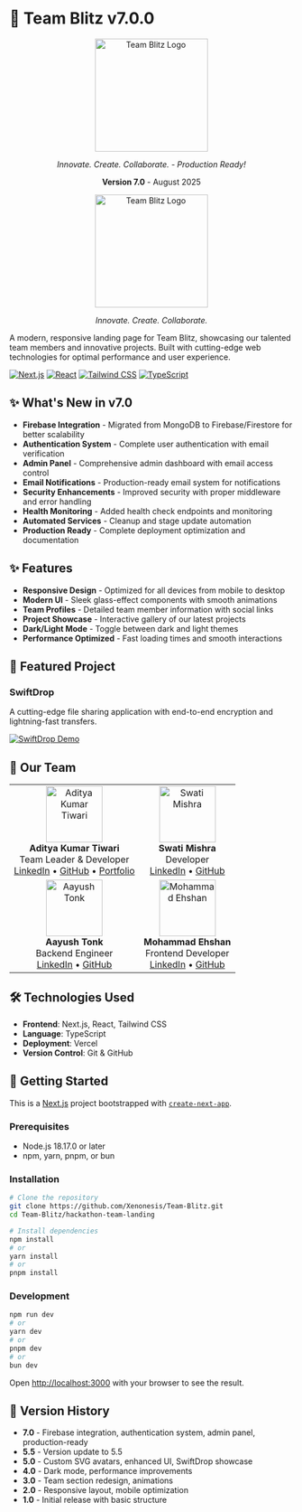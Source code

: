 # 🚀 Team Blitz v7.0.0

<div align="center">
  <img src="public/logo.png" alt="Team Blitz Logo" width="200" />
  <p><em>Innovate. Create. Collaborate. - Production Ready!</em></p>
  <p><strong>Version 7.0</strong> - August 2025</p>
</div>

<div align="center">
  <img src="public/logo.png" alt="Team Blitz Logo" width="200" />
  <p><em>Innovate. Create. Collaborate.</em></p>
</div>

A modern, responsive landing page for Team Blitz, showcasing our talented team members and innovative projects. Built with cutting-edge web technologies for optimal performance and user experience.

[![Next.js](https://img.shields.io/badge/Next.js-15.3.2-black?style=for-the-badge&logo=next.js)](https://nextjs.org/)
[![React](https://img.shields.io/badge/React-19.0.0-blue?style=for-the-badge&logo=react)](https://react.dev/)
[![Tailwind CSS](https://img.shields.io/badge/Tailwind-4.0.0-38B2AC?style=for-the-badge&logo=tailwind-css)](https://tailwindcss.com/)
[![TypeScript](https://img.shields.io/badge/TypeScript-5.0.0-3178C6?style=for-the-badge&logo=typescript)](https://www.typescriptlang.org/)

## ✨ What's New in v7.0

- **Firebase Integration** - Migrated from MongoDB to Firebase/Firestore for better scalability
- **Authentication System** - Complete user authentication with email verification
- **Admin Panel** - Comprehensive admin dashboard with email access control
- **Email Notifications** - Production-ready email system for notifications
- **Security Enhancements** - Improved security with proper middleware and error handling
- **Health Monitoring** - Added health check endpoints and monitoring
- **Automated Services** - Cleanup and stage update automation
- **Production Ready** - Complete deployment optimization and documentation

## ✨ Features

- **Responsive Design** - Optimized for all devices from mobile to desktop
- **Modern UI** - Sleek glass-effect components with smooth animations
- **Team Profiles** - Detailed team member information with social links
- **Project Showcase** - Interactive gallery of our latest projects
- **Dark/Light Mode** - Toggle between dark and light themes
- **Performance Optimized** - Fast loading times and smooth interactions

## 🌟 Featured Project

### SwiftDrop
A cutting-edge file sharing application with end-to-end encryption and lightning-fast transfers.

[![SwiftDrop Demo](public/swiftdrop-preview.jpg)](https://swiftdrop.example.com)

## 👥 Our Team

<table>
  <tr>
    <td align="center">
      <img src="https://github.com/Xenonesis.png" width="100px" alt="Aditya Kumar Tiwari"/><br />
      <b>Aditya Kumar Tiwari</b><br />
      Team Leader & Developer<br />
      <a href="https://www.linkedin.com/in/itisaddy/">LinkedIn</a> •
      <a href="https://github.com/Xenonesis">GitHub</a> •
      <a href="https://iaddy.netlify.app/">Portfolio</a>
    </td>
    <td align="center">
      <img src="https://github.com/SwatiMishra01.png" width="100px" alt="Swati Mishra"/><br />
      <b>Swati Mishra</b><br />
      Developer<br />
      <a href="https://www.linkedin.com/in/swati-mishra-8a5a18259">LinkedIn</a> •
      <a href="https://github.com/SwatiMishra01">GitHub</a>
    </td>
  </tr>
  <tr>
    <td align="center">
      <img src="https://github.com/Amaayu.png" width="100px" alt="Aayush Tonk"/><br />
      <b>Aayush Tonk</b><br />
      Backend Engineer<br />
      <a href="https://www.linkedin.com/in/aayush-tonk/">LinkedIn</a> •
      <a href="https://github.com/Amaayu">GitHub</a>
    </td>
    <td align="center">
      <img src="https://github.com/Mohammad-Ehshan.png" width="100px" alt="Mohammad Ehshan"/><br />
      <b>Mohammad Ehshan</b><br />
      Frontend Developer<br />
      <a href="https://www.linkedin.com/in/mohammad-ehshan-4362a0298/">LinkedIn</a> •
      <a href="https://github.com/Mohammad-Ehshan">GitHub</a>
    </td>
  </tr>
</table>

## 🛠️ Technologies Used

- **Frontend**: Next.js, React, Tailwind CSS
- **Language**: TypeScript
- **Deployment**: Vercel
- **Version Control**: Git & GitHub

## 🚀 Getting Started

This is a [Next.js](https://nextjs.org) project bootstrapped with [`create-next-app`](https://nextjs.org/docs/app/api-reference/cli/create-next-app).

### Prerequisites

- Node.js 18.17.0 or later
- npm, yarn, pnpm, or bun

### Installation

```bash
# Clone the repository
git clone https://github.com/Xenonesis/Team-Blitz.git
cd Team-Blitz/hackathon-team-landing

# Install dependencies
npm install
# or
yarn install
# or
pnpm install
```

### Development

```bash
npm run dev
# or
yarn dev
# or
pnpm dev
# or
bun dev
```

Open [http://localhost:3000](http://localhost:3000) with your browser to see the result.

## 📝 Version History

- **7.0** - Firebase integration, authentication system, admin panel, production-ready
- **5.5** - Version update to 5.5
- **5.0** - Custom SVG avatars, enhanced UI, SwiftDrop showcase
- **4.0** - Dark mode, performance improvements
- **3.0** - Team section redesign, animations
- **2.0** - Responsive layout, mobile optimization
- **1.0** - Initial release with basic structure

